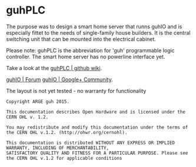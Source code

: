 # guhPLC
The purpose was to design a smart home server that runns guhIO and is especially fittet to the needs of single-family house builders. It is the central switching unit that can be mounted into the electrical cabinet.

Please note: guhPLC is the abbreviation for 'guh' programmable logic controller. The smart home server has no powerline interface yet.

Take a look at the [guhPLC | github wiki](https://github.com/guh/guhPLC/wiki). 

[guhIO | Forum](https://groups.google.com/forum/#!forum/guhio)
[guhIO | Google+ Community](https://plus.google.com/u/0/communities/113467056514652214831).

The layout is not yet tested - no warranty for functionality

	Copyright ARGE guh 2015.

	This documentation describes Open Hardware and is licensed under the CERN OHL v. 1.2.

	You may redistribute and modify this documentation under the terms of the CERN OHL v.1.2. (http://ohwr.org/cernohl).
	
	This documentation is distributed WITHOUT ANY EXPRESS OR IMPLIED WARRANTY, INCLUDING OF MERCHANTABILITY,
	SATISFACTORY QUALITY AND FITNESS FOR A PARTICULAR PURPOSE. Please see the CERN OHL v.1.2 for applicable conditions
